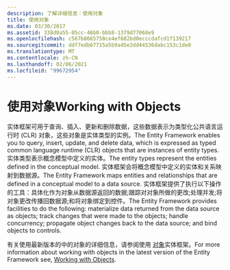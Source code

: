 ```yaml
---
description: 了解详细信息：使用对象
title: 使用对象
ms.date: 03/30/2017
ms.assetid: 338d8a55-05cc-46b0-bbb8-1379d77068e9
ms.openlocfilehash: c567b8665750ce4ef682bd0ecccdafcd1f139217
ms.sourcegitcommit: ddf7edb67715a5b9a45e3dd44536dabc153c1de0
ms.translationtype: MT
ms.contentlocale: zh-CN
ms.lasthandoff: 02/06/2021
ms.locfileid: "99672954"
---
```

# <a name="working-with-objects"></a><span data-ttu-id="088c2-103">使用对象</span><span class="sxs-lookup"><span data-stu-id="088c2-103">Working with Objects</span></span>

<span data-ttu-id="088c2-104">实体框架可用于查询、插入、更新和删除数据，这些数据表示为类型化公共语言运行时 (CLR) 对象，这些对象是实体类型的实例。</span><span class="sxs-lookup"><span data-stu-id="088c2-104">The Entity Framework enables you to query, insert, update, and delete data, which is expressed as typed common language runtime (CLR) objects that are instances of entity types.</span></span> <span data-ttu-id="088c2-105">实体类型表示概念模型中定义的实体。</span><span class="sxs-lookup"><span data-stu-id="088c2-105">The entity types represent the entities defined in the conceptual model.</span></span> <span data-ttu-id="088c2-106">实体框架会将概念模型中定义的实体和关系映射到数据源。</span><span class="sxs-lookup"><span data-stu-id="088c2-106">The Entity Framework maps entities and relationships that are defined in a conceptual model to a data source.</span></span> <span data-ttu-id="088c2-107">实体框架提供了执行以下操作的工具：具体化作为对象从数据源返回的数据;跟踪对对象所做的更改;处理并发;将对象更改传播回数据源;和将对象绑定到控件。</span><span class="sxs-lookup"><span data-stu-id="088c2-107">The Entity Framework provides facilities to do the following: materialize data returned from the data source as objects; track changes that were made to the objects; handle concurrency; propagate object changes back to the data source; and bind objects to controls.</span></span>  
  
 <span data-ttu-id="088c2-108">有关使用最新版本的中的对象的详细信息，请参阅使用 [对象](/previous-versions/gg696163(v=vs.103))实体框架。</span><span class="sxs-lookup"><span data-stu-id="088c2-108">For more information about working with objects in the latest version of the Entity Framework see, [Working with Objects](/previous-versions/gg696163(v=vs.103)).</span></span>
